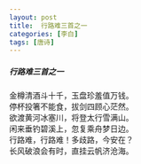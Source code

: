 ```yaml
---
layout: post
title:  行路难三首之一
categories: [李白]
tags: [唐诗]
---
```


##### 行路难三首之一

金樽清酒斗十千，玉盘珍羞值万钱。	<br>
停杯投箸不能食，拔剑四顾心茫然。	<br>
欲渡黄河冰塞川，将登太行雪满山。	<br>
闲来垂钓碧溪上，忽复乘舟梦日边。	<br>
行路难，行路难！多歧路，今安在？	<br>
长风破浪会有时，直挂云帆济沧海。	<br>









































